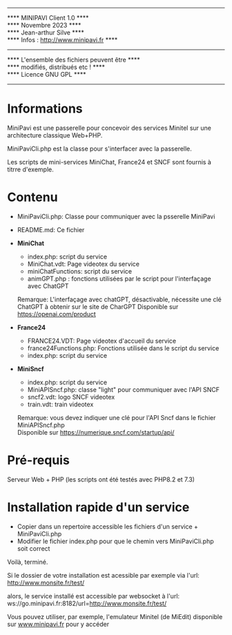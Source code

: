 ****************************************************  
****           MINIPAVI Client 1.0              ****  
****               Novembre 2023                ****  
****            Jean-arthur Silve               ****  
****     Infos : http://www.minipavi.fr         ****  
****                                            ****  
****    L'ensemble des fichiers peuvent être    ****  
****         modifiés, distribués etc !         ****  
****             Licence GNU GPL                ****  
****************************************************  

# Informations

MiniPavi est une passerelle pour concevoir des services Minitel sur une architecture classique Web+PHP.

MiniPaviCli.php est la classe pour s'interfacer avec la passerelle.

Les scripts de mini-services MiniChat, France24 et SNCF sont fournis à titrre d'exemple.

# Contenu

- MiniPaviCli.php: Classe pour communiquer avec la psserelle MiniPavi  
- README.md: Ce fichier  

- **MiniChat**  
  - index.php: script du service  
  - MiniChat.vdt: Page videotex du service  
  - miniChatFunctions: script du service  
  - animGPT.php : fonctions utilisées par le script pour l'interfaçage avec ChatGPT 

  Remarque: L'interfaçage avec chatGPT, désactivable, nécessite une clé ChatGPT à obtenir sur le site de CharGPT
  Disponible sur https://openai.com/product
  
- **France24**  
  - FRANCE24.VDT: Page videotex d'accueil du service  
  - france24Functions.php: Fonctions utilisée dans le script du service  
  - index.php: script du service  

- **MiniSncf**  
  - index.php: script du service  
  - MiniAPISncf.php: classe "light" pour communiquer avec l'API SNCF
  - sncf2.vdt: logo SNCF videotex
  - train.vdt: train videotex
  
  Remarque: vous devez indiquer une clé pour l'API Sncf dans le fichier MiniAPISncf.php  
  Disponible sur https://numerique.sncf.com/startup/api/
  
  
# Pré-requis

Serveur Web + PHP (les scripts ont été testés avec PHP8.2 et 7.3)

# Installation rapide d'un service
- Copier dans un repertoire accessible les fichiers d'un service +  MiniPaviCli.php
- Modifier le fichier index.php pour que le chemin vers MiniPaviCli.php soit correct

Voilà, terminé.

Si le dossier de votre installation est acessible par exemple via l'url:
http://www.monsite.fr/test/

alors, le service installé est accessible par websocket à l'url:
ws://go.minipavi.fr:8182/url=http://www.monsite.fr/test/

Vous pouvez utiliser, par exemple, l'emulateur Minitel (de MiEdit) disponible sur www.minipavi.fr pour y accéder

